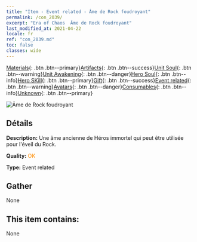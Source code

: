```yaml
---
title: "Item - Event related - Âme de Rock foudroyant"
permalink: /con_2039/
excerpt: "Era of Chaos  Âme de Rock foudroyant"
last_modified_at: 2021-04-22
locale: fr
ref: "con_2039.md"
toc: false
classes: wide
---
```

 [Materials](/ItemsFR/){: .btn .btn--primary}[Artifacts](/ItemsFR/Artifacts/){: .btn .btn--success}[Unit Soul](/ItemsFR/UnitSoul/){: .btn .btn--warning}[Unit Awakening](/ItemsFR/UnitAwakening/){: .btn .btn--danger}[Hero Soul](/ItemsFR/HeroSoul/){: .btn .btn--info}[Hero SKill](/ItemsFR/HeroSkill/){: .btn .btn--primary}[Gift](/ItemsFR/Gift/){: .btn .btn--success}[Event related](/ItemsFR/Events/){: .btn .btn--warning}[Avatars](/ItemsFR/Avatars/){: .btn .btn--danger}[Consumables](/ItemsFR/Consumables/){: .btn .btn--info}[Unknown](/ItemsFR/Unknown/){: .btn .btn--primary}

 ![Âme de Rock foudroyant](/images/t/juexing_405.png)

## Détails
 **Description:** Une âme ancienne de Héros immortel qui peut être utilisée pour l'éveil du Rock.

 **Quality:** <span style="color: #FF8C00">OK</span>

 **Type:** Event related

## Gather

  None

## This item contains:

  None

